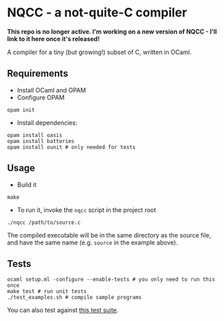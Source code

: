 # NQCC - a not-quite-C compiler

**This repo is no longer active. I'm working on a new version of NQCC - I'll link to it here once it's released!**

A compiler for a tiny (but growing!) subset of C, written in OCaml.

## Requirements
* Install OCaml and OPAM
* Configure OPAM
````
opam init
````

* Install dependencies:
```
opam install oasis
opam install batteries
opam install ounit # only needed for tests
````

## Usage
* Build it
```
make
````

* To run it, invoke the `nqcc` script in the project root
```
./nqcc /path/to/source.c
```
The compiled executable will be in the same directory as the source file, and have the same name (e.g. `source` in the example above).

## Tests
```
ocaml setup.ml -configure --enable-tests # you only need to run this once
make test # run unit tests
./test_examples.sh # compile sample programs
````

You can also test against [this test suite](https://github.com/nlsandler/write_a_c_compiler).
